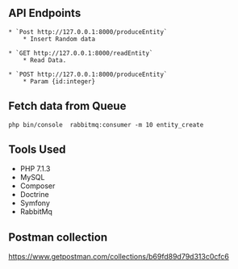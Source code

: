
## API Endpoints

    * `Post http://127.0.0.1:8000/produceEntity`
        * Insert Random data
        
    * `GET http://127.0.0.1:8000/readEntity`
        * Read Data.
        
    * `POST http://127.0.0.1:8000/produceEntity`
        * Param {id:integer}
   
            
## Fetch data from Queue
  `php bin/console  rabbitmq:consumer -m 10 entity_create`          
 
## Tools Used

 - PHP 7.1.3
 - MySQL
 - Composer 
 - Doctrine
 - Symfony
 - RabbitMq
   
## Postman collection
https://www.getpostman.com/collections/b69fd89d79d313c0cfc6
